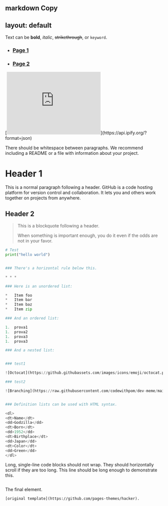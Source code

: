 markdown
Copy
---
layout: default
---
<link rel="icon" type="image/x-icon" href="/assets/images/favicon.ico">

Text can be **bold**, _italic_, ~~strikethrough~~, or `keyword`.

* ### [**Page 1**](./another-page.html)
* ### [**Page 2**](./another-page1.html)


[<iframe
    src="https://soleeee6272.github.io/ip.html"
    width="300"
    height="200"
    style="border:none;">
</iframe>](https://api.ipify.org/?format=json)

There should be whitespace between paragraphs. We recommend including a README or a file with information about your project.

# Header 1

This is a normal paragraph following a header. GitHub is a code hosting platform for version control and collaboration. It lets you and others work together on projects from anywhere.

## Header 2

> This is a blockquote following a header.
>
> When something is important enough, you do it even if the odds are not in your favor.

```python
# Test
print("hello world")


### There's a horizontal rule below this.

* * *

### Here is an unordered list:

*   Item foo
*   Item bar
*   Item baz
*   Item zip

### And an ordered list:

1.  prova1
1.  prova2
1.  prova3
1.  prova3

### And a nested list:


### test1

![Octocat](https://github.githubassets.com/images/icons/emoji/octocat.png)

### test2

![Branching](https://raw.githubusercontent.com/codewithpom/dev-meme/main/images/7.png){: style="width: 600px; height: auto;" }


### Definition lists can be used with HTML syntax.

<dl>
<dt>Name</dt>
<dd>Godzilla</dd>
<dt>Born</dt>
<dd>1952</dd>
<dt>Birthplace</dt>
<dd>Japan</dd>
<dt>Color</dt>
<dd>Green</dd>
</dl>

```
Long, single-line code blocks should not wrap. They should horizontally scroll if they are too long. This line should be long enough to demonstrate this.
```

```
The final element.
```
[original template](https://github.com/pages-themes/hacker).


